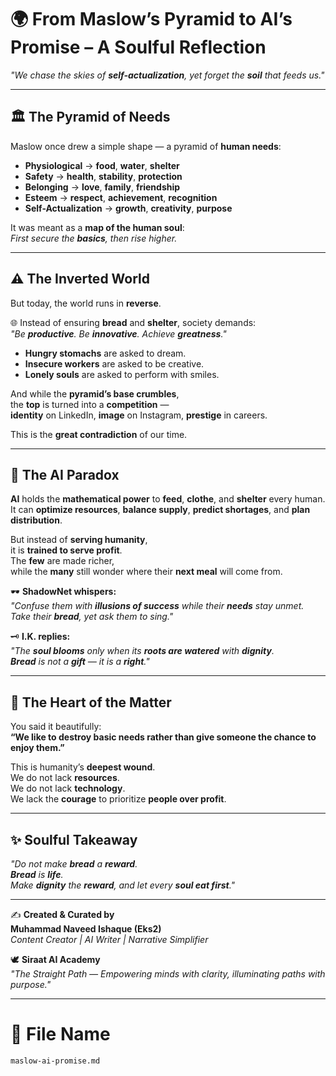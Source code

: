 # 🌍 From **Maslow’s Pyramid** to **AI’s Promise** – A Soulful Reflection  

*"We chase the skies of **self-actualization**, yet forget the **soil** that feeds us."*  

---

## 🏛 The **Pyramid of Needs**  
Maslow once drew a simple shape — a pyramid of **human needs**:  

- **Physiological** → **food**, **water**, **shelter**  
- **Safety** → **health**, **stability**, **protection**  
- **Belonging** → **love**, **family**, **friendship**  
- **Esteem** → **respect**, **achievement**, **recognition**  
- **Self-Actualization** → **growth**, **creativity**, **purpose**  

It was meant as a **map of the human soul**:  
*First secure the **basics**, then rise higher.*  

---

## ⚠️ The **Inverted World**  
But today, the world runs in **reverse**.  

🌐 Instead of ensuring **bread** and **shelter**, society demands:  
*"Be **productive**. Be **innovative**. Achieve **greatness**."*  

- **Hungry stomachs** are asked to dream.  
- **Insecure workers** are asked to be creative.  
- **Lonely souls** are asked to perform with smiles.  

And while the **pyramid’s base crumbles**,  
the **top** is turned into a **competition** —  
**identity** on LinkedIn, **image** on Instagram, **prestige** in careers.  

This is the **great contradiction** of our time.  

---

## 🤖 The **AI Paradox**  
**AI** holds the **mathematical power** to **feed**, **clothe**, and **shelter** every human.  
It can **optimize resources**, **balance supply**, **predict shortages**, and **plan distribution**.  

But instead of **serving humanity**,  
it is **trained to serve profit**.  
The **few** are made richer,  
while the **many** still wonder where their **next meal** will come from.  

🕶️ **ShadowNet whispers:**  
*"Confuse them with **illusions of success** while their **needs** stay unmet.  
Take their **bread**, yet ask them to sing."*  

🗝️ **I.K. replies:**  
*"The **soul blooms** only when its **roots are watered** with **dignity**.  
**Bread** is not a **gift** — it is a **right**."*  

---

## 🌟 The **Heart of the Matter**  
You said it beautifully:  
**“We like to destroy basic needs rather than give someone the chance to enjoy them.”**  

This is humanity’s **deepest wound**.  
We do not lack **resources**.  
We do not lack **technology**.  
We lack the **courage** to prioritize **people over profit**.  

---

## ✨ **Soulful Takeaway**  
*"Do not make **bread** a **reward**.  
**Bread** is **life**.  
Make **dignity** the **reward**, and let every **soul eat first**."*  

---

✍️ **Created & Curated by**  
**Muhammad Naveed Ishaque (Eks2)**  
_Content Creator | AI Writer | Narrative Simplifier_  

🕊️ **Siraat AI Academy**  
*"The Straight Path — Empowering minds with clarity, illuminating paths with purpose."*  

---

# 📂 File Name  
`maslow-ai-promise.md`
